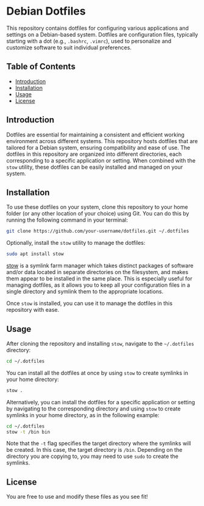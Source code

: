 # Debian Dotfiles

This repository contains dotfiles for configuring various applications and settings on a Debian-based system. Dotfiles are configuration files, typically starting with a dot (e.g., `.bashrc`, `.vimrc`), used to personalize and customize software to suit individual preferences.

## Table of Contents

- [Introduction](#introduction)
- [Installation](#installation)
- [Usage](#usage)
- [License](#license)

## Introduction

Dotfiles are essential for maintaining a consistent and efficient working environment across different systems. This repository hosts dotfiles that are tailored for a Debian system, ensuring compatibility and ease of use. The dotfiles in this repository are organized into different directories, each corresponding to a specific application or setting. When combined with the `stow` utility, these dotfiles can be easily installed and managed on your system.

## Installation

To use these dotfiles on your system, clone this repository to your home folder (or any other location of your choice) using Git. You can do this by running the following command in your terminal:

```bash
git clone https://github.com/your-username/dotfiles.git ~/.dotfiles
```

Optionally, install the `stow` utility to manage the dotfiles:

```bash
sudo apt install stow
```

[stow](https://www.gnu.org/software/stow/) is a symlink farm manager which takes distinct packages of software and/or data located in separate directories on the filesystem, and makes them appear to be installed in the same place. This is especially useful for managing dotfiles, as it allows you to keep all your configuration files in a single directory and symlink them to the appropriate locations.

Once `stow` is installed, you can use it to manage the dotfiles in this repository with ease.

## Usage

After cloning the repository and installing `stow`, navigate to the `~/.dotfiles` directory:

```bash
cd ~/.dotfiles
```

You can install all the dotfiles at once by using `stow` to create symlinks in your home directory:

```bash
stow .
```

Alternatively, you can install the dotfiles for a specific application or setting by navigating to the corresponding directory and using `stow` to create symlinks in your home directory, as in the following example:

```bash
cd ~/.dotfiles
stow -t /bin bin
```

Note that the `-t` flag specifies the target directory where the symlinks will be created. In this case, the target directory is `/bin`. Depending on the directory you are copying to, you may need to use `sudo` to create the symlinks.


## License

You are free to use and modify these files as you see fit!